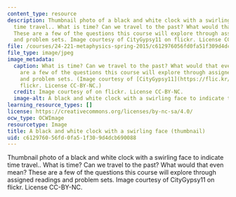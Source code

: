 ```yaml
---
content_type: resource
description: Thumbnail photo of a black and white clock with a swirling face to indicate
  time travel.. What is time? Can we travel to the past? What would that even mean?
  These are a few of the questions this course will explore through assigned readings
  and problem sets. Image courtesy of CityGypsy11 on flickr. License CC-BY-NC.
file: /courses/24-221-metaphysics-spring-2015/c612976056fd0fa51f309d4dcb690088_24-221s15-th.jpg
file_type: image/jpeg
image_metadata:
  caption: What is time? Can we travel to the past? What would that even mean? These
    are a few of the questions this course will explore through assigned readings
    and problem sets. (Image courtesy of [CityGypsy11](https://flic.kr/p/8TQHyu) on
    flickr. License CC-BY-NC.)
  credit: Image courtesy of on flickr. License CC-BY-NC.
  image-alt: A black and white clock with a swirling face to indicate time travel.
learning_resource_types: []
license: https://creativecommons.org/licenses/by-nc-sa/4.0/
ocw_type: OCWImage
resourcetype: Image
title: A black and white clock with a swirling face (thumbnail)
uid: c6129760-56fd-0fa5-1f30-9d4dcb690088
---
```

Thumbnail photo of a black and white clock with a swirling face to indicate time travel.. What is time? Can we travel to the past? What would that even mean? These are a few of the questions this course will explore through assigned readings and problem sets. Image courtesy of CityGypsy11 on flickr. License CC-BY-NC.